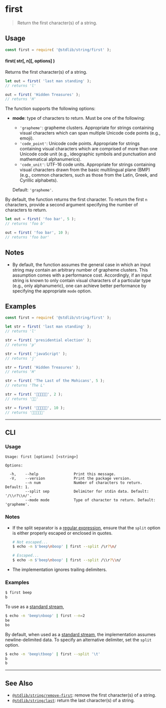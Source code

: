 <!--

@license Apache-2.0

Copyright (c) 2023 The Stdlib Authors.

Licensed under the Apache License, Version 2.0 (the "License");
you may not use this file except in compliance with the License.
You may obtain a copy of the License at

   http://www.apache.org/licenses/LICENSE-2.0

Unless required by applicable law or agreed to in writing, software
distributed under the License is distributed on an "AS IS" BASIS,
WITHOUT WARRANTIES OR CONDITIONS OF ANY KIND, either express or implied.
See the License for the specific language governing permissions and
limitations under the License.

-->

# first

> Return the first character(s) of a string.

<section class="usage">

## Usage

```javascript
const first = require( '@stdlib/string/first' );
```

#### first( str\[, n]\[, options] )

Returns the first character(s) of a string.

```javascript
let out = first( 'last man standing' );
// returns 'l'

out = first( 'Hidden Treasures' );
// returns 'H'
```

The function supports the following options:

-   **mode**: type of characters to return. Must be one of the following:

    -   `'grapheme'`: grapheme clusters. Appropriate for strings containing visual characters which can span multiple Unicode code points (e.g., emoji).
    -   `'code_point'`: Unicode code points. Appropriate for strings containing visual characters which are comprised of more than one Unicode code unit (e.g., ideographic symbols and punctuation and mathematical alphanumerics).
    -   `'code_unit'`: UTF-16 code units. Appropriate for strings containing visual characters drawn from the basic multilingual plane (BMP) (e.g., common characters, such as those from the Latin, Greek, and Cyrillic alphabets).

    Default: `'grapheme'`.

By default, the function returns the first character. To return the first `n` characters, provide a second argument specifying the number of characters to return.

```javascript
let out = first( 'foo bar', 5 );
// returns 'foo b'

out = first( 'foo bar', 10 );
// returns 'foo bar'
```

</section>

<!-- /.usage -->

<!-- Package usage notes. Make sure to keep an empty line after the `section` element and another before the `/section` close. -->

<section class="notes">

## Notes

-   By default, the function assumes the general case in which an input string may contain an arbitrary number of grapheme clusters. This assumption comes with a performance cost. Accordingly, if an input string is known to only contain visual characters of a particular type (e.g., only alphanumeric), one can achieve better performance by specifying the appropriate `mode` option.

</section>

<!-- /.notes -->

<section class="examples">

## Examples

<!-- eslint no-undef: "error" -->

```javascript
const first = require( '@stdlib/string/first' );

let str = first( 'last man standing' );
// returns 'l'

str = first( 'presidential election' );
// returns 'p'

str = first( 'javaScript' );
// returns 'j'

str = first( 'Hidden Treasures' );
// returns 'H'

str = first( 'The Last of the Mohicans', 5 );
// returns 'The L'

str = first( '🐶🐮🐷🐰🐸', 2 );
// returns '🐶🐮'

str = first( '🐶🐮🐷🐰🐸', 10 );
// returns '🐶🐮🐷🐰🐸'
```

</section>

<!-- /.examples -->

* * *

<section class="cli">

## CLI

<section class="usage">

### Usage

```text
Usage: first [options] [<string>]

Options:

  -h,    --help                Print this message.
  -V,    --version             Print the package version.
         --n num               Number of characters to return. Default: 1.
         --split sep           Delimiter for stdin data. Default: '/\\r?\\n/'.
         --mode mode           Type of character to return. Default: 'grapheme'.
```

</section>

<!-- /.usage -->

<!-- CLI usage notes. Make sure to keep an empty line after the `section` element and another before the `/section` close. -->

<section class="notes">

### Notes

-   If the split separator is a [regular expression][mdn-regexp], ensure that the `split` option is either properly escaped or enclosed in quotes.

    ```bash
    # Not escaped...
    $ echo -n $'beep\nboop' | first --split /\r?\n/

    # Escaped...
    $ echo -n $'beep\nboop' | first --split /\\r?\\n/
    ```

-   The implementation ignores trailing delimiters.

</section>

<!-- /.notes -->

<section class="examples">

### Examples

```bash
$ first beep
b
```

To use as a [standard stream][standard-streams],

```bash
$ echo -n 'beep\nboop' | first --n=2
be
bo
```

By default, when used as a [standard stream][standard-streams], the implementation assumes newline-delimited data. To specify an alternative delimiter, set the `split` option.

```bash
$ echo -n 'beep\tboop' | first --split '\t'
b
b
```

</section>

<!-- /.examples -->

</section>

<!-- /.cli -->

<!-- Section for related `stdlib` packages. Do not manually edit this section, as it is automatically populated. -->

<section class="related">

* * *

## See Also

-   <span class="package-name">[`@stdlib/string/remove-first`][@stdlib/string/remove-first]</span><span class="delimiter">: </span><span class="description">remove the first character(s) of a string.</span>
-   <span class="package-name">[`@stdlib/string/last`][@stdlib/string/last]</span><span class="delimiter">: </span><span class="description">return the last character(s) of a string.</span>

</section>

<!-- /.related -->

<!-- Section for all links. Make sure to keep an empty line after the `section` element and another before the `/section` close. -->

<section class="links">

[standard-streams]: https://en.wikipedia.org/wiki/Standard_streams

[mdn-regexp]: https://developer.mozilla.org/en-US/docs/Web/JavaScript/Guide/Regular_Expressions

<!-- <related-links> -->

[@stdlib/string/remove-first]: https://github.com/stdlib-js/stdlib/tree/develop/lib/node_modules/%40stdlib/string/remove-first

[@stdlib/string/last]: https://github.com/stdlib-js/stdlib/tree/develop/lib/node_modules/%40stdlib/string/last

<!-- </related-links> -->

</section>

<!-- /.links -->
